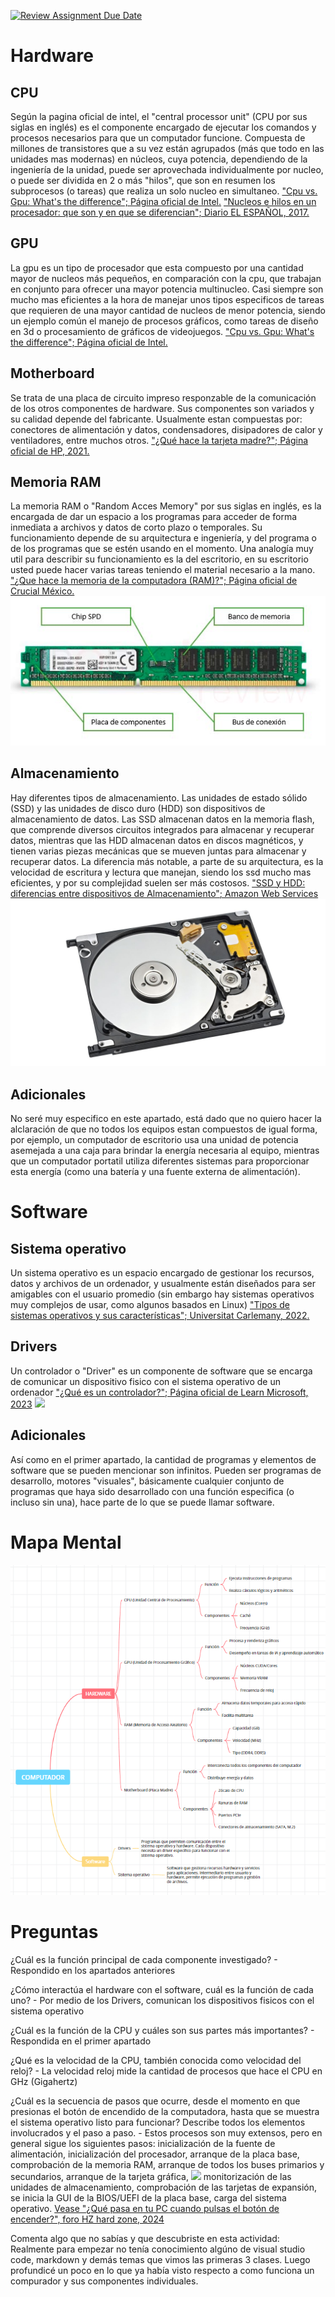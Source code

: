 [![Review Assignment Due Date](https://classroom.github.com/assets/deadline-readme-button-22041afd0340ce965d47ae6ef1cefeee28c7c493a6346c4f15d667ab976d596c.svg)](https://classroom.github.com/a/ZHlrD2sU)
# Hardware 
## CPU 
Según la pagina oficial de intel, el "central processor unit" (CPU por sus siglas en inglés) es el componente encargado de ejecutar los comandos y procesos necesarios para que un computador funcione. Compuesta de millones de transistores que a su vez están agrupados (más que todo en las unidades mas modernas) en núcleos, cuya potencia, dependiendo de la ingeniería de la unidad, puede ser aprovechada individualmente por nucleo, o puede ser dividida en 2 o más "hilos", que son en resumen los subprocesos (o tareas) que realiza un solo nucleo en simultaneo. 
["Cpu vs. Gpu: What's the difference"; Página oficial de Intel.](https://www.intel.com/content/www/us/en/products/docs/processors/cpu-vs-gpu.html)
["Nucleos e hilos en un procesador: que son y en que se diferencian";  Diario EL ESPAÑOL, 2017.](https://www.elespanol.com/omicrono/tecnologia/20170707/nucleos-hilos-procesador-diferencian/229478224_0.html)
## GPU
La gpu es un tipo de procesador que esta compuesto por una cantidad mayor de nucleos más pequeños, en comparación con la cpu, que trabajan en conjunto para ofrecer una mayor potencia multinucleo. Casi siempre son mucho mas eficientes a la hora de manejar unos tipos especificos de tareas que requieren de una mayor cantidad de nucleos de menor potencia, siendo un ejemplo común el manejo de procesos gráficos, como tareas de diseño en 3d o procesamiento de gráficos de videojuegos. 
["Cpu vs. Gpu: What's the difference"; Página oficial de Intel.](https://www.intel.com/content/www/us/en/products/docs/processors/cpu-vs-gpu.html) 
## Motherboard
Se trata de una placa de circuito impreso responzable de la comunicación de los otros componentes de hardware. Sus componentes son variados y su calidad depende del fabricante. Usualmente estan compuestas por: conectores de alimentación y datos, condensadores, disipadores de calor y ventiladores, entre muchos otros. 
["¿Qué hace la tarjeta madre?"; Página oficial de HP, 2021.](https://www.hp.com/co-es/shop/tech-takes/que-hace-la-tarjeta-madre) 
## Memoria RAM 
La memoria RAM o "Random Acces Memory" por sus siglas en inglés, es la encargada de dar un espacio a los programas para acceder de forma inmediata a archivos y datos de corto plazo o temporales. Su funcionamiento depende de su arquitectura e ingeniería, y del programa o de los programas que se estén usando en el momento. Una analogía muy util para describir su funcionamiento es la del escritorio, en su escritorio usted puede hacer varias tareas teniendo el material necesario a la mano.
["¿Que hace la memoria de la computadora (RAM)?"; Página oficial de Crucial México.](https://www.crucial.mx/articles/about-memory/support-what-does-computer-memory-do#:~:text=La%20RAM%20le%20permite%20que,de%20cada%20tarea%20se%20encuentra.)
![alt text](memoria-RAM-que-es-como-funciona.jpg) 
## Almacenamiento 
Hay diferentes tipos de almacenamiento. Las unidades de estado sólido (SSD) y las unidades de disco duro (HDD) son dispositivos de almacenamiento de datos. Las SSD almacenan datos en la memoria flash, que comprende diversos circuitos integrados para almacenar y recuperar datos, mientras que las HDD almacenan datos en discos magnéticos, y tienen varias piezas mecánicas que se mueven juntas para almacenar y recuperar datos. La diferencia más notable, a parte de su arquitectura, es la velocidad de escritura y lectura que manejan, siendo los ssd mucho mas eficientes, y por su complejidad suelen ser más costosos. 
["SSD y HDD: diferencias entre dispositivos de Almacenamiento"; Amazon Web Services](https://aws.amazon.com/es/compare/the-difference-between-ssd-hard-drive/)
![ejemplo de disco duro](img.jpg)
## Adicionales
No seré muy especifico en este apartado, está dado que no quiero hacer la alclaración de que no todos los equipos estan compuestos de igual forma, por ejemplo, un computador de escritorio usa una unidad de potencia asemejada a una caja para brindar la energía necesaria al equipo, mientras que un computador portatil utiliza diferentes sistemas para proporcionar esta energía (como una batería y una fuente externa de alimentación).
# Software
## Sistema operativo
Un sistema operativo es un espacio encargado de gestionar los recursos, datos y archivos de un ordenador, y usualmente están diseñados para ser amigables con el usuario promedio (sin embargo hay sistemas operativos muy complejos de usar, como algunos basados en Linux)
["Tipos de sistemas operativos y sus características"; Universitat Carlemany, 2022.](https://www.universitatcarlemany.com/actualidad/blog/tipos-de-sistemas-operativos/)
## Drivers
Un controlador o "Driver" es un componente de software que se encarga de comunicar un dispositivo fisico con el sistema operativo de un ordenador
["¿Qué es un controlador?"; Página oficial de Learn Microsoft, 2023](https://learn.microsoft.com/es-es/windows-hardware/drivers/gettingstarted/what-is-a-driver-)
![](https://learn.microsoft.com/es-es/windows-hardware/drivers/gettingstarted/images/whatisadriver01.png) 
## Adicionales
Así como en el primer apartado, la cantidad de programas y elementos de software que se pueden mencionar son infinitos. Pueden ser programas de desarrollo, motores "visuales", básicamente cualquier conjunto de programas que haya sido desarrollado con una función especifica (o incluso sin una), hace parte de lo que se puede llamar software.
# Mapa Mental
![](<Captura de pantalla 2024-07-24 211006.png>)

# Preguntas
¿Cuál es la función principal de cada componente investigado? - Respondido en los apartados anteriores

¿Cómo interactúa el hardware con el software, cuál es la función de cada uno? - Por medio de los Drivers, comunican los dispositivos fisicos con el sistema operativo

¿Cuál es la función de la CPU y cuáles son sus partes más importantes? - Respondida en el primer apartado

¿Qué es la velocidad de la CPU, también conocida como velocidad del reloj? - La velocidad reloj mide la cantidad de procesos que hace el CPU en GHz (Gigahertz)

¿Cuál es la secuencia de pasos que ocurre, desde el momento en que presionas el botón de encendido de la computadora, hasta que se muestra el sistema operativo listo para funcionar? Describe todos los elementos involucrados y el paso a paso. - Estos procesos son muy extensos, pero en general sigue los siguientes pasos: inicialización de la fuente de alimentación, inicialización del procesador, arranque de la placa base, comprobación de la memoria RAM, arranque de todos los buses primarios y secundarios, arranque de la tarjeta gráfica,
![](https://hardzone.es/app/uploads-hardzone.es/2019/10/arrancar-PC-04.jpg)
monitorización de las unidades de almacenamiento, comprobación de las tarjetas de expansión, se inicia la GUI de la BIOS/UEFI de la placa base, carga del sistema operativo.
[Vease "¿Qué pasa en tu PC cuando pulsas el botón de encender?", foro HZ hard zone, 2024](https://hardzone.es/tutoriales/montaje/arrancar-ordenador/)

Comenta algo que no sabías y que descubriste en esta actividad:
Realmente para empezar no tenía conocimiento algúno de visual studio code, markdown y demás temas que vimos las primeras 3 clases. Luego profundicé un poco en lo que ya había visto respecto a como funciona un compurador y sus componentes individuales. 